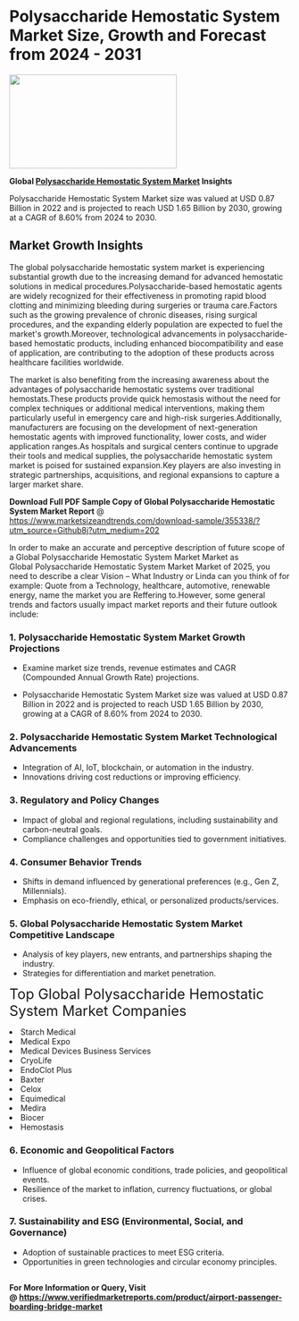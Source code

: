 <H1>Polysaccharide Hemostatic System Market Size, Growth and Forecast from 2024 - 2031</H1><img class="aligncenter size-medium wp-image-584254" src="https://thirdeyenews.in/wp-content/uploads/2024/09/Global-Market-Research-300x168.jpeg" alt="" width="300" height="168" /><p><strong>Global&nbsp;<a href="https://www.marketsizeandtrends.com/download-sample/355338/?utm_source=Github8j?utm_medium=202">Polysaccharide Hemostatic System Market</a> Insights</strong></p><p>Polysaccharide Hemostatic System Market size was valued at USD 0.87 Billion in 2022 and is projected to reach USD 1.65 Billion by 2030, growing at a CAGR of 8.60% from 2024 to 2030.</p><p><h2>Market Growth Insights</h2> <p>The global polysaccharide hemostatic system market is experiencing substantial growth due to the increasing demand for advanced hemostatic solutions in medical procedures.Polysaccharide-based hemostatic agents are widely recognized for their effectiveness in promoting rapid blood clotting and minimizing bleeding during surgeries or trauma care.Factors such as the growing prevalence of chronic diseases, rising surgical procedures, and the expanding elderly population are expected to fuel the market's growth.Moreover, technological advancements in polysaccharide-based hemostatic products, including enhanced biocompatibility and ease of application, are contributing to the adoption of these products across healthcare facilities worldwide.</p> <p></p> <p>The market is also benefiting from the increasing awareness about the advantages of polysaccharide hemostatic systems over traditional hemostats.These products provide quick hemostasis without the need for complex techniques or additional medical interventions, making them particularly useful in emergency care and high-risk surgeries.Additionally, manufacturers are focusing on the development of next-generation hemostatic agents with improved functionality, lower costs, and wider application ranges.As hospitals and surgical centers continue to upgrade their tools and medical supplies, the polysaccharide hemostatic system market is poised for sustained expansion.Key players are also investing in strategic partnerships, acquisitions, and regional expansions to capture a larger market share.<p></p><p><span class=""><strong>Download Full PDF Sample Copy of Global Polysaccharide Hemostatic System Market Report</strong> @ <a href="https://www.marketsizeandtrends.com/download-sample/355338/?utm_source=Github8j?utm_medium=202" target="_blank">https://www.marketsizeandtrends.com/download-sample/355338/?utm_source=Github8j?utm_medium=202</a></span></p><p>In order to make an accurate and perceptive description of future scope of a Global&nbsp;Polysaccharide Hemostatic System Market Market as Global&nbsp;Polysaccharide Hemostatic System Market Market of 2025, you need to describe a clear Vision &ndash; What Industry or Linda can you think of for example: Quote from a Technology, healthcare, automotive, renewable energy, name the market you are Reffering to.However, some general trends and factors usually impact market reports and their future outlook include:</p><h3>1.&nbsp;<strong>Polysaccharide Hemostatic System Market Growth Projections</strong></h3><ul><li>Examine market size trends, revenue estimates and CAGR (Compounded Annual Growth Rate) projections.</li><li><p>Polysaccharide Hemostatic System Market size was valued at USD 0.87 Billion in 2022 and is projected to reach USD 1.65 Billion by 2030, growing at a CAGR of 8.60% from 2024 to 2030.</p></li></ul><h3>2.&nbsp;<strong>Polysaccharide Hemostatic System Market Technological Advancements</strong></h3><ul><li>Integration of AI, IoT, blockchain, or automation in the industry.</li><li>Innovations driving cost reductions or improving efficiency.</li></ul><h3>3.&nbsp;<strong>Regulatory and Policy Changes</strong></h3><ul><li>Impact of global and regional regulations, including sustainability and carbon-neutral goals.</li><li>Compliance challenges and opportunities tied to government initiatives.</li></ul><h3>4.&nbsp;<strong>Consumer Behavior Trends</strong></h3><ul><li>Shifts in demand influenced by generational preferences (e.g., Gen Z, Millennials).</li><li>Emphasis on eco-friendly, ethical, or personalized products/services.</li></ul><h3>5.&nbsp;<strong>Global Polysaccharide Hemostatic System Market Competitive Landscape</strong></h3><ul><li>Analysis of key players, new entrants, and partnerships shaping the industry.</li><li>Strategies for differentiation and market penetration.</li></ul><p data-pm-slice="1 1 []"><span style="color: inherit; font-family: inherit; font-size: 25px;">Top Global Polysaccharide Hemostatic System Market Companies</span></p><div class="" data-test-id=""><p><li>Starch Medical</li><li> Medical Expo</li><li> Medical Devices Business Services</li><li> CryoLife</li><li> EndoClot Plus</li><li> Baxter</li><li> Celox</li><li> Equimedical</li><li> Medira</li><li> Biocer</li><li> Hemostasis</li></p></div><h3>6.&nbsp;<strong>Economic and Geopolitical Factors</strong></h3><ul><li>Influence of global economic conditions, trade policies, and geopolitical events.</li><li>Resilience of the market to inflation, currency fluctuations, or global crises.</li></ul><h3>7.&nbsp;<strong>Sustainability and ESG (Environmental, Social, and Governance)</strong></h3><ul><li>Adoption of sustainable practices to meet ESG criteria.</li><li>Opportunities in green technologies and circular economy principles.</li></ul><h2><strong style="font-size: 14px;">For More Information or Query, Visit @&nbsp;</strong><a style="background-color: #ffffff; font-size: 14px;" href="https://www.marketsizeandtrends.com/report/polysaccharide-hemostatic-system-market/" target="_blank">https://www.verifiedmarketreports.com/product/airport-passenger-boarding-bridge-market</a></h2>